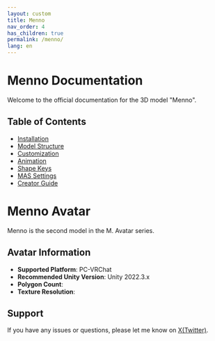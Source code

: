 ```yaml
---
layout: custom
title: Menno
nav_order: 4
has_children: true
permalink: /menno/
lang: en
---
```


# Menno Documentation

Welcome to the official documentation for the 3D model "Menno".

## Table of Contents

- [Installation](/menno/installation/)
- [Model Structure](/menno/structure/)
- [Customization](/menno/customization/)
- [Animation](/menno/animation/)
- [Shape Keys](/menno/shapekeys/)
- [MAS Settings](/menno/mas-settings/)
- [Creator Guide](/menno/creator-guide/)

# Menno Avatar

Menno is the second model in the M. Avatar series.

## Avatar Information

- **Supported Platform**: PC-VRChat
- **Recommended Unity Version**: Unity 2022.3.x
- **Polygon Count**: 
- **Texture Resolution**: 

## Support

If you have any issues or questions, please let me know on [X(Twitter)](https://x.com/_emudotto). 